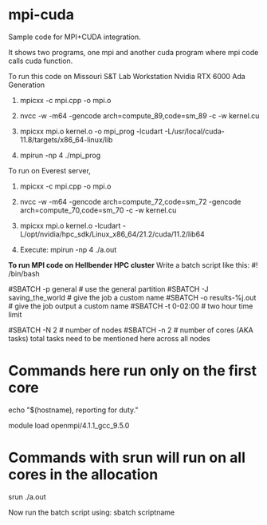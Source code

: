 # mpi-cuda
Sample code for MPI+CUDA integration.

It shows two programs, one mpi and another cuda program where mpi code calls cuda function. 

To run this code on Missouri S&T Lab Workstation Nvidia RTX 6000 Ada Generation

1) mpicxx -c mpi.cpp -o mpi.o

2) nvcc -w -m64 -gencode arch=compute_89,code=sm_89 -c -w kernel.cu

3) mpicxx mpi.o kernel.o -o mpi_prog -lcudart -L/usr/local/cuda-11.8/targets/x86_64-linux/lib

4) mpirun -np 4 ./mpi_prog


To run on Everest server,
1) mpicxx -c mpi.cpp -o mpi.o

2) nvcc -w -m64 -gencode arch=compute_72,code=sm_72 -gencode arch=compute_70,code=sm_70 -c -w kernel.cu

3) mpicxx mpi.o kernel.o -lcudart -L/opt/nvidia/hpc_sdk/Linux_x86_64/21.2/cuda/11.2/lib64

4) Execute: mpirun -np 4 ./a.out

**To run MPI code on Hellbender HPC cluster**
Write a batch script like this:
#! /bin/bash
 
#SBATCH -p general  # use the general partition
#SBATCH -J saving_the_world  # give the job a custom name
#SBATCH -o results-%j.out  # give the job output a custom name
#SBATCH -t 0-02:00  # two hour time limit
 
#SBATCH -N 2  # number of nodes
#SBATCH -n 2  # number of cores (AKA tasks) total tasks need to be mentioned here across all nodes
 
# Commands here run only on the first core
echo "$(hostname), reporting for duty."
 
module load openmpi/4.1.1_gcc_9.5.0
 
# Commands with srun will run on all cores in the allocation
srun ./a.out

Now run the batch script using: sbatch scriptname
